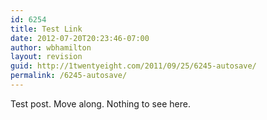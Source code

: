 ```yaml
---
id: 6254
title: Test Link
date: 2012-07-20T20:23:46-07:00
author: wbhamilton
layout: revision
guid: http://1twentyeight.com/2011/09/25/6245-autosave/
permalink: /6245-autosave/
---
```

Test post. Move along. Nothing to see here.